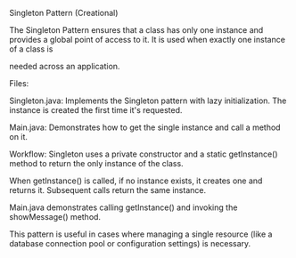 Singleton Pattern (Creational)

The Singleton Pattern ensures that a class has only one instance and provides a global point of access to it. It is used when exactly one instance of a class is

needed across an application.

Files:

Singleton.java: Implements the Singleton pattern with lazy initialization. The instance is created the first time it's requested.

Main.java: Demonstrates how to get the single instance and call a method on it.

Workflow:
Singleton uses a private constructor and a static getInstance() method to return the only instance of the class.

When getInstance() is called, if no instance exists, it creates one and returns it. Subsequent calls return the same instance.

Main.java demonstrates calling getInstance() and invoking the showMessage() method.

This pattern is useful in cases where managing a single resource (like a database connection pool or configuration settings) is necessary.
